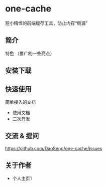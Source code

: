 # one-cache
短小精悍的前端缓存工具，防止内存“侧漏”

## 简介
特色 （推广的一些亮点）

## 安装下载

## 快速使用

简单接入的文档

- 使用文档
- 二次开发

## 交流 & 提问

https://github.com/DaoSeng/one-cache/issues

## 关于作者

- 个人主页1
